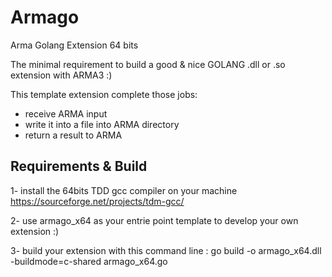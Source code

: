 # Armago

Arma Golang Extension 64 bits

The minimal requirement to build a good & nice GOLANG .dll or .so extension with ARMA3 :)

This template extension complete those jobs:
- receive ARMA input
- write it into a file into ARMA directory
- return a result to ARMA

## Requirements & Build

1- install the 64bits TDD gcc compiler on your machine
https://sourceforge.net/projects/tdm-gcc/

2- use armago_x64 as your entrie point template to develop your own extension :)

3- build your extension with this command line :
go build -o armago_x64.dll -buildmode=c-shared armago_x64.go
